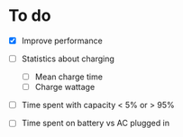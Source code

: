 # To do

- [X] Improve performance
- [ ] Statistics about charging
    + [ ] Mean charge time
    + [ ] Charge wattage
- [ ] Time spent with capacity < 5% or > 95%
- [ ] Time spent on battery vs AC plugged in

